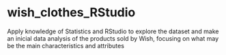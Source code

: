 # wish_clothes_RStudio
Apply knowledge of Statistics and RStudio to explore the dataset and make an inicial data analysis of the products sold by Wish, focusing on what may be the main characteristics and attributes
